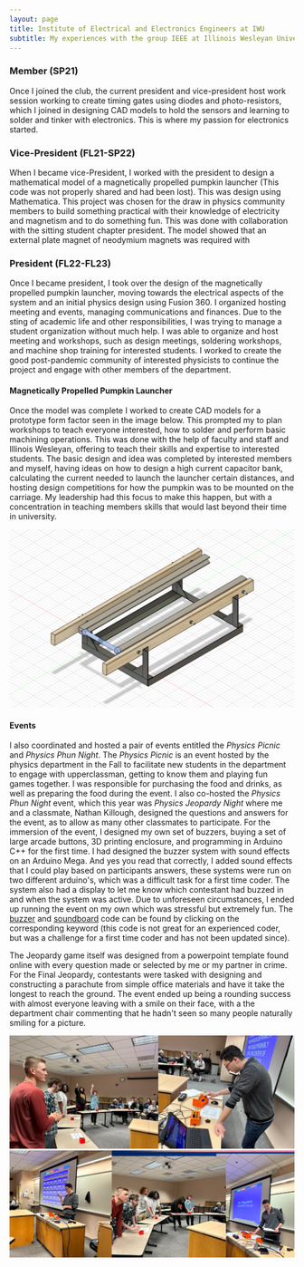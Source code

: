 ```yaml
---
layout: page
title: Institute of Electrical and Electronics Engineers at IWU
subtitle: My experiences with the group IEEE at Illinois Wesleyan University
---
```


### Member (SP21)
Once I joined the club, the current president and vice-president host work session working to create timing gates using diodes and photo-resistors, which I joined in designing CAD models to hold the sensors and learning to solder and tinker with electronics. This is where my passion for electronics started.

### Vice-President (FL21-SP22)
When I became vice-President, I worked with the president to design a mathematical model of a magnetically propelled pumpkin launcher (This code was not properly shared and had been lost). This was design using Mathematica. This project was chosen for the draw in physics community members to build something practical with their knowledge of electricity and magnetism and to do something fun. This was done with collaboration with the sitting student chapter president. The model showed that an external plate magnet of neodymium magnets was required with 

### President (FL22-FL23)
Once I became president, I took over the design of the magnetically propelled pumpkin launcher, moving towards the electrical aspects of the system and an initial physics design using Fusion 360. I organized hosting meeting and events, managing communications and finances. Due to the sting of academic life and other responsibilities, I was trying to manage a student organization without much help. I was able to organize and host meeting and workshops, such as design meetings, soldering workshops, and machine shop training for interested students. I worked to create the good post-pandemic community of interested physicists to continue the project and engage with other members of the department.

#### Magnetically Propelled Pumpkin Launcher

Once the model was complete I worked to create CAD models for a prototype form factor seen in the image below. This prompted my to plan workshops to teach everyone interested, how to solder and perform basic machining operations. This was done with the help of faculty and staff and Illinois Wesleyan, offering to teach their skills and expertise to interested students. The basic design and idea was completed by interested members and myself, having ideas on how to design a high current capacitor bank, calculating the current needed to launch the launcher certain distances, and hosting design competitions for how the pumpkin was to be mounted on the carriage. My leadership had this focus to make this happen, but with a concentration in teaching members skills that would last beyond their time in university.

![Pumpkin Launcher CAD model](../photo/Pumpkin_Launcher_CAD.png)

#### Events
I also coordinated and hosted a pair of events entitled the _Physics Picnic_ and _Physics Phun Night_. The _Physics Picnic_ is an event hosted by the physics department in the Fall to facilitate new students in the department to engage with upperclassman, getting to know them and playing fun games together. I was responsible for purchasing the food and drinks, as well as preparing the food during the event. I also co-hosted the _Physics Phun Night_ event, which this year was _Physics Jeopardy Night_ where me and a classmate, Nathan Killough, designed the questions and answers for the event, as to allow as many other classmates to participate. For the immersion of the event, I designed my own set of buzzers, buying a set of large arcade buttons, 3D printing enclosure, and programming in Arduino C++ for the first time. I had designed the buzzer system with sound effects on an Arduino Mega. And yes you read that correctly, I added sound effects that I could play based on participants answers, these systems were run on two different arduino's, which was a difficult task for a first time coder. The system also had a display to let me know which contestant had buzzed in and when the system was active. Due to unforeseen circumstances, I ended up running the event on my own which was stressful but extremely fun. The [buzzer](../code/Buzzer2.ino) and [soundboard](../code/AudioDrive.ino) code can be found by clicking on the corresponding keyword (this code is not great for an experienced coder, but was a challenge for a first time coder and has not been updated since).


The Jeopardy game itself was designed from a powerpoint template found online with every question made or selected by me or my partner in crime. For the Final Jeopardy, contestants were tasked with designing and constructing a parachute from simple office materials and have it take the longest to reach the ground. The event ended up being a rounding success with almost everyone leaving with a smile on their face, with a the department chair commenting that he hadn't seen so many people naturally smiling for a picture.  

![Physics Phun Night 1](../photo/PhysicsPhunNight1.png)
![Physics Phun Night 2](../photo/PhysicsPhunNight2.png)

